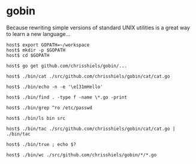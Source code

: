 # gobin

Because rewriting simple versions of standard UNIX utilities is a great way
to learn a new language...

    host$ export GOPATH=~/workspace
    host$ mkdir -p $GOPATH
    host$ cd $GOPATH

    host$ go get github.com/chrisshiels/gobin/...

    host$ ./bin/cat ./src/github.com/chrisshiels/gobin/cat/cat.go

    host$ ./bin/echo -n -e '\e[31mHello'

    host$ ./bin/find . -type f -name \*.go -print

    host$ ./bin/grep ^ro /etc/passwd

    host$ ./bin/ls bin src

    host$ ./bin/tac ./src/github.com/chrisshiels/gobin/cat/cat.go | ./bin/tac

    host$ ./bin/true ; echo $?

    host$ ./bin/wc ./src/github.com/chrisshiels/gobin/*/*.go
